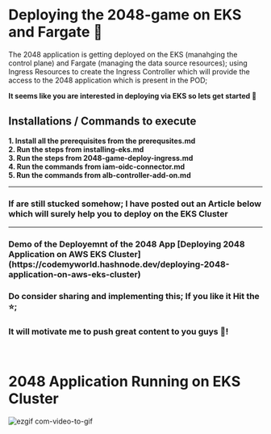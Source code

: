 # Deploying the 2048-game on EKS and Fargate  🚀
The 2048 application is getting deployed on the EKS (manahging the control plane) and Fargate (managing the data source resources); using Ingress Resources to create the Ingress Controller which will provide the access to the 2048 application which is present in the POD;

<b>It seems like you are interested in deploying via EKS so lets get started 🚀</b>

## Installations / Commands to execute

**1. Install all the prerequisites from the prerequsites.md**<br/>
**2. Run the steps from installing-eks.md**<br/>
**3. Run the steps from 2048-game-deploy-ingress.md**<br/>
**4. Run the commands from iam-oidc-connector.md**<br/>
**5. Run the commands from alb-controller-add-on.md**

<hr/>
  <h3>If are still stucked somehow; I have posted out an Article below which will surely help you to deploy on the EKS Cluster</h4>
<hr/>

<h3>Demo of the Deployemnt of the 2048 App [Deploying 2048 Application on AWS EKS Cluster](https://codemyworld.hashnode.dev/deploying-2048-application-on-aws-eks-cluster)</h3>

  <h3>Do consider sharing and implementing this; If you like it Hit the ⭐; </h3>
    <h3> It will motivate me to push great content to you guys 🤞!</h3> 
<br/>

# 2048 Application Running on EKS Cluster
![ezgif com-video-to-gif](https://github.com/adityadhopade/2048-game-eks/assets/48392204/27b1399f-f649-4585-86cc-0fb592806c8c)
